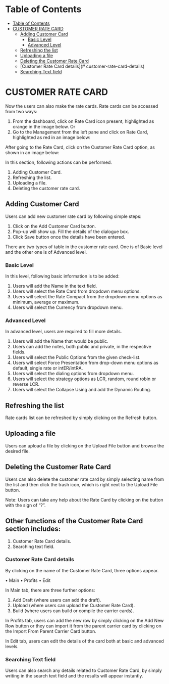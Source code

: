 # Table of Contents

* [Table of Contents](#table-of-contents)
* [CUSTOMER RATE CARD](#customer-rate-card)
  * [Adding Customer Card](#adding-customer-card)
    * [Basic Level](#basic-level)
    * [Advanced Level](#advanced-level)
  * [Refreshing the list](#refreshing-the-list)
  * [Uploading a file](#uploading-a-file)
  * [Deleting the Customer Rate Card](#deleting-the-customer-rate-card)
  * [Customer Rate Card details](# customer-rate-card-details)
  * [Searching Text field](#searching-text-field)



# CUSTOMER RATE CARD

Now the users can also make the rate cards. Rate cards can be accessed from two ways:
1.	From the dashboard, click on Rate Card icon present, highlighted as orange in the image below. 
Or
2.	Go to the Management from the left pane and click on Rate Card, highlighted as red in an image below:

After going to the Rate Card, click on the Customer Rate Card option, as shown in an image below:
 
In this section, following actions can be performed.

1.	Adding Customer Card.
2.	Refreshing the list.
3.	Uploading a file.
4.	Deleting the customer rate card.

## Adding Customer Card

Users can add new customer rate card by following simple steps:
1.	Click on the Add Customer Card button.
2.	Pop-up will show up. Fill the details of the dialogue box.
3.	Click Save button once the details have been entered.

There are two types of table in the customer rate card. One is of Basic level and the other one is of Advanced level.

### Basic Level

In this level, following basic information is to be added:

1.	Users will add the Name in the text field.
2.	Users will select the Rate Card from dropdown menu options.
3.	Users will select the Rate Compact from the dropdown menu options as minimum, average or maximum.
4.	Users will select the Currency from dropdown menu. 
 
### Advanced Level

In advanced level, users are required to fill more details.

1.	Users will add the Name that would be public.
2.	Users can add the notes, both public and private, in the respective fields.
3.	Users will select the Public Options from the given check-list. 
4.	Users will select Force Presentation from drop-down menu options as default, single rate or intER/intRA.
5.	Users will select the dialing options from dropdown menu.
6.	Users will select the strategy options as LCR, random, round robin or reverse LCR.
7.	Users will select the Collapse Using and add the Dynamic Routing.

## Refreshing the list

Rate cards list can be refreshed by simply clicking on the Refresh button.

## Uploading a file

Users can upload a file by clicking on the Upload File button and browse the desired file.

## Deleting the Customer Rate Card

Users can also delete the customer rate card by simply selecting name from the list and then click the trash icon, which is right next to the Upload File button.

Note: Users can take any help about the Rate Card by clicking on the button with the sign of “?”. 

## Other functions of the Customer Rate Card section includes:

1.	Customer Rate Card details.
2.	Searching text field.

### Customer Rate Card details

By clicking on the name of the Customer Rate Card, three options appear. 

•	Main
•	Profits
•	Edit
 
In Main tab, there are three further options:

1.	Add Draft (where users can add the draft).
2.	Upload (where users can upload the Customer Rate Card).
3.	Build (where users can build or compile the carrier cards).

In Profits tab, users can add the new row by simply clicking on the Add New Row button or they can import it from the parent carrier card by clicking on the Import From Parent Carrier Card button.

In Edit tab, users can edit the details of the card both at basic and advanced levels.

### Searching Text field

Users can also search any details related to Customer Rate Card, by simply writing in the search text field and the results will appear instantly.
